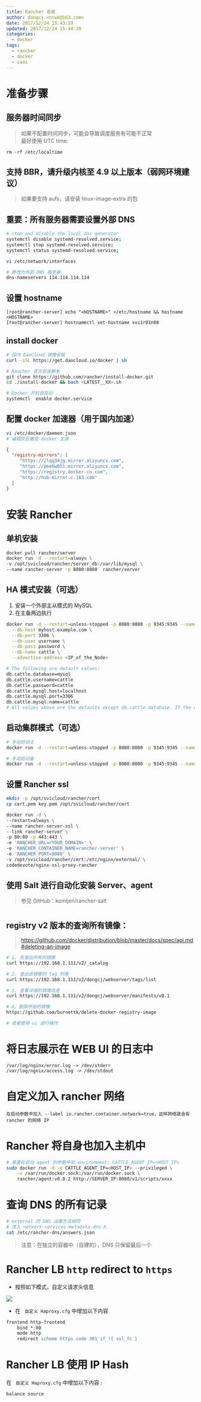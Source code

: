 ```yaml
---
title: Rancher 安装
author: dongcj <ntwk@163.com>
date: 2017/12/24 15:43:19
updated: 2017/12/24 15:44:39
categories:
  - docker
tags:
  - rancher
  - docker
  - caas
---
```


# 准备步骤

## 服务器时间同步
> 如果不配置时间同步，可能会导致调度服务有可能不正常 <br>
> 最好使用 UTC time:<br>

    rm -rf /etc/localtime

## 支持 BBR，请升级内核至 4.9 以上版本（弱网环境建议）
> 如果要支持 aufs，请安装 linux-image-extra 的包

## 重要：所有服务器需要设置外部 DNS
```bash
# stop and disable the local dns generator
systemctl disable systemd-resolved.service;
systemctl stop systemd-resolved.service;
systemctl status systemd-resolved.service;

vi /etc/network/interfaces

# 修改为外部 DNS 服务器
dns-nameservers 114.114.114.114
```


## 设置 hostname
    [root@rancher-server] echo "<HOSTNAME>" >/etc/hostname && hostname <HOSTNAME>
    [root@rancher-server] hostnamectl set-hostname svi1r01n08


## install docker
```bash
# 国内 DaoCloud 镜像安装
curl -sSL https://get.daocloud.io/docker | sh

# Rancher 官方安装脚本
git clone https://github.com/rancher/install-docker.git
cd ./install-docker && bash <LATEST__XX>.sh

# Docker 开机自启动
systemctl  enable docker.service
```

## 配置 docker 加速器（用于国内加速）

```bash
vi /etc/docker/daemon.json
# 编辑完后重启 docker 生效
```

```json
{
  "registry-mirrors": [
     "https://2lqq34jg.mirror.aliyuncs.com",
     "https://pee6w651.mirror.aliyuncs.com",
     "https://registry.docker-cn.com",
     "http://hub-mirror.c.163.com"
  ]
}
```


# 安装 Rancher
## 单机安装
```bash
docker pull rancher/server
docker run -d --restart=always \
-v /opt/svicloud/rancher/server_db:/var/lib/mysql \
--name rancher-server -p 8080:8080  rancher/server
```


## HA 模式安装（可选）
1. 安装一个外部主从模式的 MySQL
2. 在主备两边执行

```bash
docker run -d --restart=unless-stopped -p 8080:8080 -p 9345:9345 --name rancher-server rancher/server \
  --db-host myhost.example.com \
  --db-port 3306 \
  --db-user username \
  --db-pass password \
  --db-name cattle \
  --advertise-address <IP_of_the_Node>

# The following are default values: 
db.cattle.database=mysql
db.cattle.username=cattle
db.cattle.password=cattle
db.cattle.mysql.host=localhost
db.cattle.mysql.port=3306
db.cattle.mysql.name=cattle
# All values above are the defaults except db.cattle.database. If the defaults are fine, then all you need to set is db.cattle.database=mysql.
```

## 启动集群模式（可选）
```bash
# 手动启动主
docker run -d --restart=unless-stopped -p 8080:8080 -p 9345:9345 --name rancher-server rancher/server --db-host 192.168.1.174 --db-port 3306 --db-user cattle --db-pass cattle --db-name cattle --advertise-address 192.168.1.174

# 手动启动备
docker run -d --restart=unless-stopped -p 8080:8080 -p 9345:9345 --name rancher-server rancher/server --db-host 192.168.1.174 --db-port 3306 --db-user cattle --db-pass cattle --db-name cattle --advertise-address 192.168.1.184
```

## 设置 Rancher ssl

```bash
mkdir -p /opt/svicloud/rancher/cert
cp cert.pem key.pem /opt/svicloud/rancher/cert

docker run -d \
--restart=always \
--name rancher-server-ssl \
--link rancher-server \
-p 80:80 -p 443:443 \
-e 'RANCHER_URL=<YOUR_DOMAIN>' \
-e 'RANCHER_CONTAINER_NAME=rancher-server' \
-e 'RANCHER_PORT=8080' \
-v /opt/svicloud/rancher/cert:/etc/nginx/external/ \
codedevote/nginx-ssl-proxy-rancher
```

## 使用 Salt 进行自动化安装 Server、agent
> 参见 GitHub：komljen/rancher-salt



# 
## registry v2 版本的查询所有镜像：
> https://github.com/docker/distribution/blob/master/docs/spec/api.md#deleting-an-image

```bash
# 1. 先查出所有的镜像
curl https://192.168.1.111/v2/_catalog

# 2. 查出该镜像的 tag 列表
curl https://192.168.1.111/v2/dongcj/webserver/tags/list

# 3. 查看详细的镜像信息
curl https://192.168.1.111/v2/dongcj/webserver/manifests/v0.1

# 4、删除所给的镜像
https://github.com/burnettk/delete-docker-registry-image

# 或者使用 ui 进行操作
```



# 将日志展示在 WEB UI 的日志中
    /var/log/nginx/error.log -> /dev/stderr
    /var/log/ngnix/access.log -> /dev/stdout




# 自定义加入 rancher 网络
    在启动参数中加入 --label io.rancher.container.network=true，这样网络就会有 rancher 的网络 IP



# Rancher 将自身也加入主机中

```bash
# 需要在启动 agent 的参数中加 environment: CATTLE_AGENT_IP=<HOST_IP>
sudo docker run -d -e CATTLE_AGENT_IP=<HOST_IP> --privileged \
    -v /var/run/docker.sock:/var/run/docker.sock \
    rancher/agent:v0.8.2 http://SERVER_IP:8080/v1/scripts/xxxx
```



# 查询 DNS 的所有记录

```bash
# external 的 DNS 设置方法相同
# 进入 network-services-metadata-dns-X.
cat /etc/rancher-dns/answers.json
```

> 注意：在独立的容器中（自建的），DNS 只保留最后一个


# Rancher LB `http` redirect to `https`

  - 按照如下模式，自定义请求头信息

![](https://i.imgur.com/TEg1m2a.png)

  - 在 ` 自定义 Haproxy.cfg` 中增加以下内容

```apache
frontend http-frontend
    bind *:80
    mode http
    redirect scheme https code 301 if !{ ssl_fc }

```

# Rancher LB 使用 IP Hash
在 ` 自定义 Haproxy.cfg` 中增加以下内容 :
```
balance source
```











